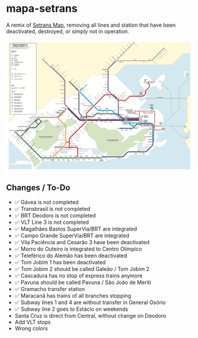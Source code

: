 # mapa-setrans
A remix of [Setrans Map](http://www.rio.rj.gov.br/web/pmus/mapa-da-rede-de-transportes), removing all lines and station that have been deactivated, destroyed, or simply not in operation.

![Original Setrans map](setrans-map.png)

## Changes / To-Do

- ✅ Gávea is not completed
- ✅ Transbrasil is not completed
- ✅ BRT Deodoro is not completed
- ✅ VLT Line 3 is not completed
- ✅ Magalhães Bastos SuperVia/BRT are integrated
- ✅ Campo Grande SuperVia/BRT are integrated
- ✅ Vila Paciência and Cesarão 3 have been deactivated
- ✅ Morro do Outeiro is integrated to Centro Olímpico
- ✅ Teleférico do Alemão has been deactivated
- ✅ Tom Jobim 1 has been deactivated
- ✅ Tom Jobim 2 should be called Galeão / Tom Jobim 2
- ✅ Cascadura has no stop of express trains anymore
- ✅ Pavuna should be called Pavuna / São João de Meriti
- ✅ Gramacho transfer station
- ✅ Maracanã has trains of all branches stopping
- ✅ Subway lines 1 and 4 are without transfer in General Osório
- ✅ Subway line 2 goes to Estácio on weekends
- Santa Cruz is direct from Central, without change on Deodoro
- Add VLT stops
- Wrong colors
